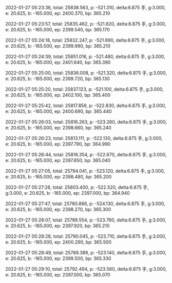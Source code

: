 2022-01-27 05:23:36, total: 25838.563, p: -521.310, delta:6.875 手, g:3.000, e: 20.625, b: -165.000, ep: 2400.370, bp: 365.210

2022-01-27 05:23:57, total: 25835.462, p: -521.820, delta:6.875 手, g:3.000, e: 20.625, b: -165.000, ep: 2399.540, bp: 365.170

2022-01-27 05:24:18, total: 25832.247, p: -521.690, delta:6.875 手, g:3.000, e: 20.625, b: -165.000, ep: 2399.990, bp: 365.210

2022-01-27 05:24:39, total: 25851.016, p: -521.480, delta:6.875 手, g:3.000, e: 20.625, b: -165.000, ep: 2401.640, bp: 365.390

2022-01-27 05:25:00, total: 25836.008, p: -521.320, delta:6.875 手, g:3.000, e: 20.625, b: -165.000, ep: 2399.720, bp: 365.130

2022-01-27 05:25:20, total: 25837.123, p: -521.100, delta:6.875 手, g:3.000, e: 20.625, b: -165.000, ep: 2402.100, bp: 365.400

2022-01-27 05:25:42, total: 25817.859, p: -522.830, delta:6.875 手, g:3.000, e: 20.625, b: -165.000, ep: 2400.690, bp: 365.440

2022-01-27 05:26:03, total: 25816.263, p: -523.260, delta:6.875 手, g:3.000, e: 20.625, b: -165.000, ep: 2398.660, bp: 365.240

2022-01-27 05:26:23, total: 25813.111, p: -522.130, delta:6.875 手, g:3.000, e: 20.625, b: -165.000, ep: 2397.790, bp: 364.990

2022-01-27 05:26:44, total: 25816.354, p: -522.670, delta:6.875 手, g:3.000, e: 20.625, b: -165.000, ep: 2397.650, bp: 365.040

2022-01-27 05:27:05, total: 25794.041, p: -523.120, delta:6.875 手, g:3.000, e: 20.625, b: -165.000, ep: 2398.480, bp: 365.200

2022-01-27 05:27:26, total: 25803.400, p: -522.520, delta:6.875 手, g:3.000, e: 20.625, b: -165.000, ep: 2397.000, bp: 364.940

2022-01-27 05:27:47, total: 25780.866, p: -524.130, delta:6.875 手, g:3.000, e: 20.625, b: -165.000, ep: 2398.270, bp: 365.300

2022-01-27 05:28:07, total: 25789.554, p: -523.760, delta:6.875 手, g:3.000, e: 20.625, b: -165.000, ep: 2397.920, bp: 365.210

2022-01-27 05:28:28, total: 25790.045, p: -523.710, delta:6.875 手, g:3.000, e: 20.625, b: -165.000, ep: 2400.290, bp: 365.500

2022-01-27 05:28:49, total: 25789.389, p: -523.140, delta:6.875 手, g:3.000, e: 20.625, b: -165.000, ep: 2399.500, bp: 365.330

2022-01-27 05:29:10, total: 25792.494, p: -523.560, delta:6.875 手, g:3.000, e: 20.625, b: -165.000, ep: 2397.000, bp: 365.070